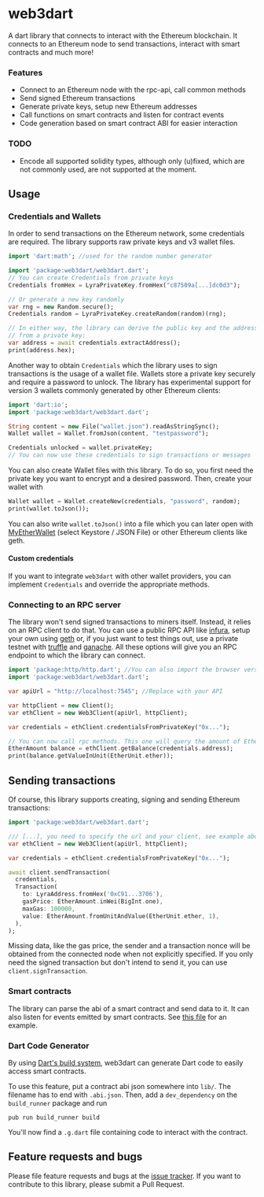 # web3dart
A dart library that connects to interact with the Ethereum blockchain. It connects
to an Ethereum node to send transactions, interact with smart contracts and much
more!

### Features
- Connect to an Ethereum node with the rpc-api, call common methods
- Send signed Ethereum transactions
- Generate private keys, setup new Ethereum addresses
- Call functions on smart contracts and listen for contract events
- Code generation based on smart contract ABI for easier interaction

### TODO
- Encode all supported solidity types, although only (u)fixed,
  which are not commonly used, are not supported at the moment.

## Usage

### Credentials and Wallets
In order to send transactions on the Ethereum network, some credentials
are required. The library supports raw private keys and v3 wallet files.

```dart
import 'dart:math'; //used for the random number generator

import 'package:web3dart/web3dart.dart';
// You can create Credentials from private keys
Credentials fromHex = LyraPrivateKey.fromHex("c87509a[...]dc0d3");

// Or generate a new key randomly
var rng = new Random.secure();
Credentials random = LyraPrivateKey.createRandom(random)(rng);

// In either way, the library can derive the public key and the address
// from a private key:
var address = await credentials.extractAddress();
print(address.hex);
```

Another way to obtain `Credentials` which the library uses to sign 
transactions is the usage of a wallet file. Wallets store a private
key securely and require a password to unlock. The library has experimental
support for version 3 wallets commonly generated by other Ethereum clients:
```dart
import 'dart:io';
import 'package:web3dart/web3dart.dart';

String content = new File("wallet.json").readAsStringSync();
Wallet wallet = Wallet.fromJson(content, "testpassword");

Credentials unlocked = wallet.privateKey;
// You can now use these credentials to sign transactions or messages
```
You can also create Wallet files with this library. To do so, you first need
the private key you want to encrypt and a desired password. Then, create 
your wallet with
```dart
Wallet wallet = Wallet.createNew(credentials, "password", random);
print(wallet.toJson());
```
You can also write `wallet.toJson()` into a file which you can later open 
with [MyEtherWallet](https://www.myetherwallet.com/#view-wallet-info) 
(select Keystore / JSON File) or other Ethereum clients like geth.

#### Custom credentials
If you want to integrate `web3dart` with other wallet providers, you can implement
`Credentials` and override the appropriate methods.

### Connecting to an RPC server
The library won't send signed transactions to miners itself. Instead,
it relies on an RPC client to do that. You can use a public RPC API like
[infura](https://infura.io/), setup your own using [geth](https://github.com/ethereum/go-ethereum/wiki/geth)
or, if you just want to test things out, use a private testnet with
[truffle](https://www.trufflesuite.com/) and [ganache](https://www.trufflesuite.com/ganache). All these options will give you
an RPC endpoint to which the library can connect.

```dart
import 'package:http/http.dart'; //You can also import the browser version
import 'package:web3dart/web3dart.dart';

var apiUrl = "http://localhost:7545"; //Replace with your API

var httpClient = new Client();
var ethClient = new Web3Client(apiUrl, httpClient);

var credentials = ethClient.credentialsFromPrivateKey("0x...");

// You can now call rpc methods. This one will query the amount of Ether you own
EtherAmount balance = ethClient.getBalance(credentials.address);
print(balance.getValueInUnit(EtherUnit.ether));
```

## Sending transactions
Of course, this library supports creating, signing and sending Ethereum
transactions:

```dart
import 'package:web3dart/web3dart.dart';

/// [...], you need to specify the url and your client, see example above
var ethClient = new Web3Client(apiUrl, httpClient);

var credentials = ethClient.credentialsFromPrivateKey("0x...");

await client.sendTransaction(
  credentials,
  Transaction(
    to: LyraAddress.fromHex('0xC91...3706'),
    gasPrice: EtherAmount.inWei(BigInt.one),
    maxGas: 100000,
    value: EtherAmount.fromUnitAndValue(EtherUnit.ether, 1),
  ),
);
```
Missing data, like the gas price, the sender and a transaction nonce will be
obtained from the connected node when not explicitly specified. If you only need
the signed transaction but don't intend to send it, you can use 
`client.signTransaction`.

### Smart contracts
The library can parse the abi of a smart contract and send data to it. It can also
listen for events emitted by smart contracts. See [this file](https://github.com/simolus3/web3dart/blob/development/example/contracts.dart)
for an example.

### Dart Code Generator

By using [Dart's build system](https://github.com/dart-lang/build/), web3dart can
generate Dart code to easily access smart contracts.

To use this feature, put a contract abi json somewhere into `lib/`.
The filename has to end with `.abi.json`.
Then, add a `dev_dependency` on the `build_runner` package and run

```
pub run build_runner build
```

You'll now find a `.g.dart` file containing code to interact with the contract.

## Feature requests and bugs

Please file feature requests and bugs at the [issue tracker][tracker].
If you want to contribute to this library, please submit a Pull Request.

[tracker]: https://github.com/simolus3/web3dart/issues/new
